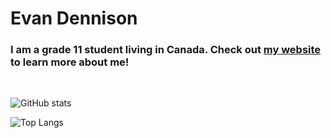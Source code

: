 # Evan Dennison

### I am a grade 11 student living in Canada. Check out [my website](http://www.evandennison.com/) to learn more about me!

<br>

![GitHub stats](https://github-readme-stats.vercel.app/api?username=Redennison&show_icons=true&count_private=true)

![Top Langs](https://github-readme-stats.vercel.app/api/top-langs/?username=Redennison&hide=ejs,html&layout=compact)
